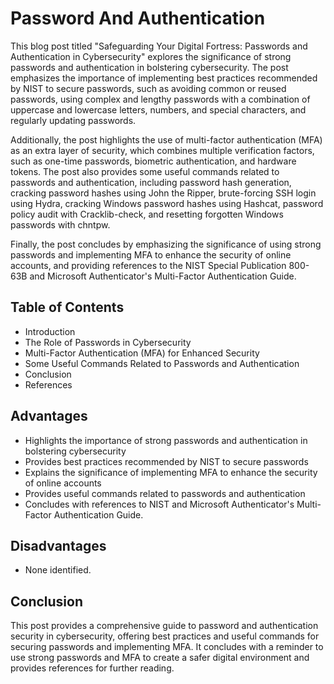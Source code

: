 # Password And Authentication

This blog post titled "Safeguarding Your Digital Fortress: Passwords and Authentication in Cybersecurity" explores the significance of strong passwords and authentication in bolstering cybersecurity. The post emphasizes the importance of implementing best practices recommended by NIST to secure passwords, such as avoiding common or reused passwords, using complex and lengthy passwords with a combination of uppercase and lowercase letters, numbers, and special characters, and regularly updating passwords. 

Additionally, the post highlights the use of multi-factor authentication (MFA) as an extra layer of security, which combines multiple verification factors, such as one-time passwords, biometric authentication, and hardware tokens. The post also provides some useful commands related to passwords and authentication, including password hash generation, cracking password hashes using John the Ripper, brute-forcing SSH login using Hydra, cracking Windows password hashes using Hashcat, password policy audit with Cracklib-check, and resetting forgotten Windows passwords with chntpw. 

Finally, the post concludes by emphasizing the significance of using strong passwords and implementing MFA to enhance the security of online accounts, and providing references to the NIST Special Publication 800-63B and Microsoft Authenticator's Multi-Factor Authentication Guide. 

## Table of Contents

- Introduction
- The Role of Passwords in Cybersecurity
- Multi-Factor Authentication (MFA) for Enhanced Security
- Some Useful Commands Related to Passwords and Authentication
- Conclusion
- References

## Advantages
- Highlights the importance of strong passwords and authentication in bolstering cybersecurity
- Provides best practices recommended by NIST to secure passwords
- Explains the significance of implementing MFA to enhance the security of online accounts
- Provides useful commands related to passwords and authentication
- Concludes with references to NIST and Microsoft Authenticator's Multi-Factor Authentication Guide.

## Disadvantages
- None identified. 

## Conclusion
This post provides a comprehensive guide to password and authentication security in cybersecurity, offering best practices and useful commands for securing passwords and implementing MFA. It concludes with a reminder to use strong passwords and MFA to create a safer digital environment and provides references for further reading.
